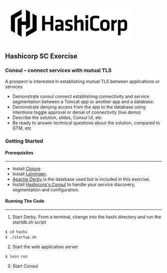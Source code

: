 ![Hashicorp](./resources/images/hclogo.png)

## Hashicorp SC Exercise


### Consul – connect services with mutual TLS

A prospect is interested in establishing mutual TLS between applications or services

* Demonstrate consul connect establishing connectivity and service segmentation between a Tomcat app or another app and a database.
* Demonstrate denying access from the app to the database using intentions toggle approval or denial of connectivity (live demo)
* Describe the solution, slides, Consul UI, etc
* Be ready to answer technical questions about the solution, compared to GTM, etc

### Getting Started

#### Prerequisites
---

* Install [Clojure](www.clojure.org)
* Install [Leiningen](www.leiningen.org).
* [Apache Derby](http://db.apache.org/derby/) is the database used but is included in this exercise.
* Install [Hashicorp's Consul](https://www.consul.io/) to handle your service discovery, segmentation and configuration.


#### Running The Code
---

1. Start Derby. From a terminal, change into the hashi directory and run the startdb.sh script

````bash  
$ cd hashi
$ ./startup.sh
````

2. Start the web application server

````bash  
$ lein run
````

3. Start Consul
